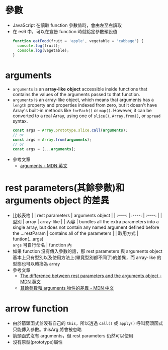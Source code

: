 # 參數
- JavaScript 在讀取 function 參數值時，會由左至右讀取
- 在 es6 中，可以在宣告 function 時就給定參數預設值
  ```js
  function eatFood(fruit = 'apple', vegetable = 'cabbage') {
    console.log(fruit);
    console.log(vegetable);
  }
  ```


# arguments
- `arguments` is an **array-like** **object** accessible inside functions that contains the values of the arguments passed to that function.
- `arguments` is an array-like object, which means that arguments has a `length` property and properties indexed from zero, but it doesn't have Array's built-in methods like `forEach()` or `map()`. However, it can be converted to a real Array, using one of `slice()`, `Array.from()`, or `spread` syntax.
  ```js
  const args = Array.prototype.slice.call(arguments);
  // or
  const args = Array.from(arguments);
  // or
  const args = [...arguments];
  ```
- 參考文章
  - [arguments - MDN 英文](https://developer.mozilla.org/en-US/docs/Web/JavaScript/Reference/Functions/arguments)


# rest parameters(其餘參數)和 arguments object 的差異
- 比較表格
  | | rest parameters | arguments object |
  | :----: | :----: | :----: | 
  | 型別 | array | array-like |
  | 內容 | bundles all the extra parameters into a single array, but does not contain any named argument defined before the ...restParam | contains all of the parameters |
  | 取用方式 | funtion(...args)<br/>`args` 可自行命名 | function 內
- 如果 function 沒有傳入參數的話，那 rest parameters 與 arguments object 基本上只有型別以及使用方法上(畢竟型別都不同了)的差異，而 array-like 的型態也可以轉換為 array
- 參考文章
  - [The difference between rest parameters and the arguments object - MDN 英文](https://developer.mozilla.org/en-US/docs/Web/JavaScript/Reference/Functions/rest_parameters)
  - [其餘參數和 arguments 物件的差異 - MDN 中文](https://developer.mozilla.org/zh-TW/docs/Web/JavaScript/Reference/Functions/rest_parameters#%E5%85%B6%E9%A4%98%E5%8F%83%E6%95%B8%E5%92%8C_arguments_%E7%89%A9%E4%BB%B6%E7%9A%84%E5%B7%AE%E7%95%B0)


# arrow function
- 由於箭頭函式並沒有自己的 `this`，所以透過 `call()` 或 `apply()` 呼叫箭頭函式只能傳入參數。thisArg 將會被忽略
- 箭頭函式沒有 arguments，但 rest parameters 仍然可以使用
- 沒有原型(prototype)屬性